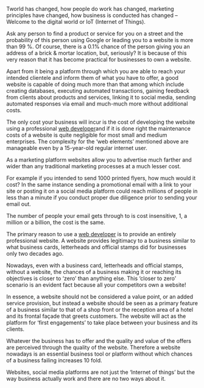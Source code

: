 Tworld has changed, how people do work has changed, marketing principles have changed, how business is conducted has changed – Welcome to the digital world or IoT (Internet of Things). 

Ask any person to find a product or service for you on a street and the probability of this person using Google or leading you to a website is more than 99 %. Of course, there is a 0.1% chance of the person giving you an address of a brick & mortar location, but, seriously? It is because of this very reason that it has become practical for businesses to own a website. 

Apart from it being a platform through which you are able to reach your intended clientele and inform them of what you have to offer, a good website is capable of doing much more than that among which include creating databases, executing automated transactions, gaining feedback from clients about products and services, linking it to social media, sending automated responses via email and much-much more without additional costs. 

The only cost your business will incur is the cost of developing the website using a professional [web developer](https://www.onlineinvent.com.au/website-design-web-development-melbourne)and if it is done right the maintenance costs of a website is quite negligible for most small and medium enterprises. The complexity for the ‘web elements’ mentioned above are manageable even by a 15-year-old regular internet user. 

As a marketing platform websites allow you to advertise much farther and wider than any traditional marketing processes at a much lesser cost. 

For example if you intended to send 1000 printed flyers, how much would it cost? In the same instance sending a promotional email with a link to your site or posting it on a social media platform could reach millions of people in less than a minute if you conduct proper due diligence prior to sending your email out. 

The number of people your email gets through to is cost insensitive, 1, a million or a billion, the cost is the same. 

The primary reason to use a [web developer](https://www.onlineinvent.com.au/) is to provide an entirely professional website. A website provides legitimacy to a business similar to what business cards, letterheads and official stamps did for businesses only two decades ago.

Nowadays, even with a business card, letterheads and official stamps, without a website, the chances of a business making it or reaching its objectives is closer to ‘zero’ than anything else. This ‘closer to zero’ scenario is an evident fact because all your competitors own a website!  

In essence, a website should not be considered a value point, or an added service provision, but instead a website should be seen as a primary feature of a business similar to that of a shop front or the reception area of a hotel and its frontal façade that greets customers. The website will act as the platform for ‘first engagements’ to take place between your business and its clients. 

Whatever the business has to offer and the quality and value of the offers are perceived through the quality of the website. Therefore a website nowadays is an essential business tool or platform without which chances of a business failing increases 10 fold. 

Websites, social media platforms are not just the ‘Internet of things’ but the way business actually work and there are no two ways about it.    
